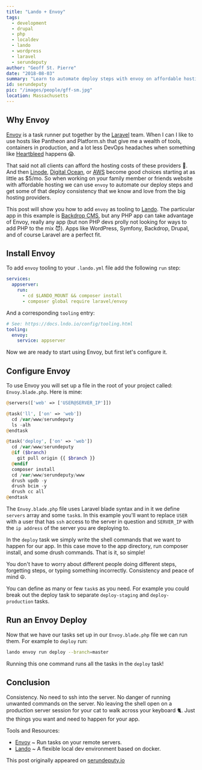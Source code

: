 ```yaml
---
title: "Lando + Envoy"
tags:
  - development
  - drupal
  - php
  - localdev
  - lando
  - wordpress
  - laravel
  - serundeputy
author: "Geoff St. Pierre"
date: "2018-08-03"
summary: "Learn to automate deploy steps with envoy on affordable hosting."
id: serundeputy
pic: "/images/people/gff-sm.jpg"
location: Massachusetts
---
```


Why Envoy
---------

<a href="https://laravel.com/docs/5.6/envoy">Envoy</a> is a task runner put together by the <a href="https://laravel.com">Laravel</a> team. When I can I like to use hosts like Pantheon and Platform.sh that give me a wealth of tools, containers in production, and a lot less DevOps headaches when something like <a href="http://heartbleed.com/">Heartbleed</a> happens 😱.

That said not all clients can afford the hosting costs of these providers 💸. And then <a href="https://linode.com">Linode</a>, <a href="https://www.digitalocean.com">Digital Ocean</a>, or <a href="https://aws.amazon.com/what-is-cloud-computing/?sc_channel=PS&sc_campaign=acquisition_US&sc_publisher=google&sc_medium=ACQ-P%7CPS-GO%7CBrand%7CSU%7CCore%7CCore%7CUS%7CEN%7CText&sc_content=sitelink&sc_detail=aws&sc_category=core&sc_segment=what_is_cloud_computing&sc_matchtype=e&sc_country=US&s_kwcid=AL!4422!3!280392801017!e!!g!!aws&ef_id=WgzYSgAAAGNYiE_V:20180729121503:s">AWS</a> become good choices starting at as little as $5/mo. So when working on your family member or friends website with affordable hosting we can use `envoy` to automate our deploy steps and get some of that deploy consistency that we know and love from the big hosting providers.

This post will show you how to add `envoy` as tooling to <a href="https://docs.devwithlando.io">Lando</a>. The particular app in this example is <a href="https://backdropcms.org">Backdrop CMS</a>, but any PHP app can take advantage of Envoy, really any app (but non PHP devs prolly not looking for ways to add PHP to the mix 😈).  Apps like WordPress, Symfony, Backdrop, Drupal, and of course Laravel are a perfect fit.

Install Envoy
-------------

To add `envoy` tooling to your `.lando.yml` file add the following `run` step:

```yaml
services:
  appserver:
    run:
      - cd $LANDO_MOUNT && composer install
      - composer global require laravel/envoy
```

And a corresponding `tooling` entry:

```yaml
# See: https://docs.lndo.io/config/tooling.html
tooling:
  envoy:
    service: appserver
```

Now we are ready to start using Envoy, but first let's configure it.

Configure Envoy
---------------

To use Envoy you will set up a file in the root of your project called: `Envoy.blade.php`. Here is mine:

```php
@servers(['web' => ['USER@SERVER_IP']])

@task('ll', ['on' => 'web'])
  cd /var/www/serundeputy
  ls -alh
@endtask

@task('deploy', ['on' => 'web'])
  cd /var/www/serundeputy
  @if ($branch)
    git pull origin {{ $branch }}
  @endif
  composer install
  cd /var/www/serundeputy/www
  drush updb -y
  drush bcim -y
  drush cc all
@endtask
```

The `Envoy.blade.php` file uses Laravel blade syntax and in it we define `servers` array and some `task`s.  In this example you'll want to replace `USER` with a user that has `ssh` access to the server in question and `SERVER_IP` with the `ip address` of the server you are deploying to.

In the `deploy` task we simply write the shell commands that we want to happen for our app.  In this case move to the app directory, run composer install, and some drush commands. That is it, so simple!

You don't have to worry about different people doing different steps, forgetting steps, or typing something incorrectly. Consistency and peace of mind ☮️.

You can define as many or few `task`s as you need. For example you could break out the deploy task to separate `deploy-staging` and `deploy-production` tasks.

Run an Envoy Deploy
-------------------

Now that we have our tasks set up in our `Envoy.blade.php` file we can run them. For example to `deploy` run:

```bash
lando envoy run deploy --branch=master
```

Running this one command runs all the tasks in the `deploy` task!

Conclusion
----------

Consistency. No need to ssh into the server. No danger of running unwanted commands on the server. No leaving the shell open on a production server session for your cat to walk across your keyboard 🐈. Just the things you want and need to happen for your app.

Tools and Resources:

* <a href="https://laravel.com/docs/5.6/envoy">Envoy</a> ~ Run tasks on your remote servers.
* <a href="https://docs.devwithlando.io">Lando</a> ~ A flexible local dev environment based on docker.

This post originally appeared on <a href="https://serundeputy.io">serundeputy.io</a>
